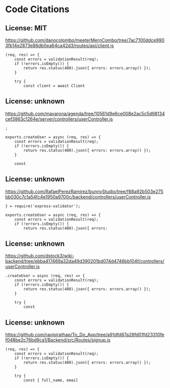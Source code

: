 # Code Citations

## License: MIT
https://github.com/danocolombo/meeterMernCombo/tree/7ac7100ddce9903fb14e2873e86db0ea64ca42d3/routes/api/client.js

```
(req, res) => {
    const errors = validationResult(req);
    if (!errors.isEmpty()) {
        return res.status(400).json({ errors: errors.array() });
    }

    try {
        const client = await Client
```


## License: unknown
https://github.com/mavarona/agenda/tree/10561d9e6ce008e2ac5c5d98134cef3863c1264e/server/controllers/userController.js

```
;

exports.createUser = async (req, res) => {
    const errors = validationResult(req);
    if (!errors.isEmpty()) {
        return res.status(400).json({ errors: errors.array() });
    }

    const
```


## License: unknown
https://github.com/RafaelPerezRamirez/bunnyStudio/tree/f88a92b503e275bb030c7c1a54fc4e1950a9700c/backend/controllers/userController.js

```
} = require('express-validator');

exports.createUser = async (req, res) => {
    const errors = validationResult(req);
    if (!errors.isEmpty()) {
        return res.status(400).json({ errors:
```


## License: unknown
https://github.com/dstock3/wiki-backend/tree/ebba417469a32da49d390201bd074d4746bb104f/controllers/userController.js

```
.createUser = async (req, res) => {
    const errors = validationResult(req);
    if (!errors.isEmpty()) {
        return res.status(400).json({ errors: errors.array() });
    }

    try {
        const
```


## License: unknown
https://github.com/ravipirathap/To_Do_App/tree/a91dfd87a28fd01fd23310fef048be2c76bd9ca1/Backend/src/Routes/signup.js

```
(req, res) => {
    const errors = validationResult(req);
    if (!errors.isEmpty()) {
        return res.status(400).json({ errors: errors.array() });
    }

    try {
        const { full_name, email
```

